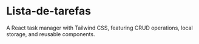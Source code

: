 # Lista-de-tarefas
A React task manager with Tailwind CSS, featuring CRUD operations, local storage, and reusable components.
